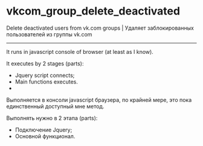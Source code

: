 vkcom_group_delete_deactivated
==============================

Delete deactivated users from vk.com groups | Удаляет заблокированных пользователей из группы vk.com

---
It runs in javascript console of browser (at least as I know).

It executes by 2 stages (parts): 
- Jquery script connects;
- Main functions executes.
- 
Выполняется в консоли javascript браузера, по крайней мере, это пока единственный доступный мне метод.

Выполнять нужно в 2 этапа (parts):
- Подключение Jquery;
- Основной функционал.

